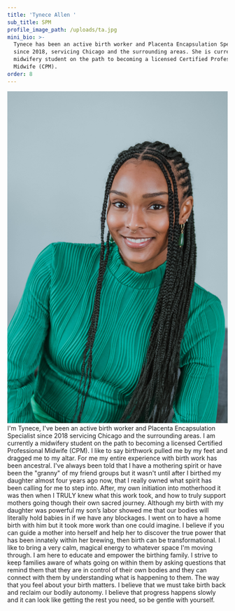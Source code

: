 ```yaml
---
title: 'Tynece Allen '
sub_title: SPM
profile_image_path: /uploads/ta.jpg
mini_bio: >-
  Tynece has been an active birth worker and Placenta Encapsulation Specialist
  since 2018, servicing Chicago and the surrounding areas. She is currently a
  midwifery student on the path to becoming a licensed Certified Professional
  Midwife (CPM).
order: 8
---
```

![](/uploads/img-7824.jpg)I'm Tynece, I've been an active birth worker and Placenta Encapsulation Specialist since 2018 servicing Chicago and the surrounding areas. I am currently a midwifery student on the path to becoming a licensed Certified Professional Midwife (CPM). I like to say birthwork pulled me by my feet and dragged me to my altar. For me my entire experience with birth work has been ancestral. I've always been told that I have a mothering spirit or have been the "granny" of my friend groups but it wasn't until after I birthed my daughter almost four years ago now, that I really owned what spirit has been calling for me to step into. After, my own initiation into motherhood it was then when I TRULY knew what this work took, and how to truly support mothers going though their own sacred journey. Although my birth with my daughter was powerful my son’s labor showed me that our bodies will literally hold babies in if we have any blockages. I went on to have a home birth with him but it took more work than one could imagine. I believe if you can guide a mother into herself and help her to discover the true power that has been innately within her brewing, then birth can be transformational. I like to bring a very calm, magical energy to whatever space I'm moving through. I am here to educate and empower the birthing family. I strive to keep families aware of whats going on within them by asking questions that remind them that they are in control of their own bodies and they can connect with them by understanding what is happening to them. The way that you feel about your birth matters. I believe that we must take birth back and reclaim our bodily autonomy. I believe that progress happens slowly and it can look like getting the rest you need, so be gentle with yourself.
